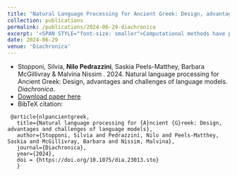 ```yaml
---
title: "Natural Language Processing for Ancient Greek: Design, advantages and challenges of language models"
collection: publications
permalink: /publications/2024-06-29-diachronica
excerpt: '<SPAN STYLE="font-size: smaller">Computational methods have produced meaningful and usable results to study word semantics, including semantic change. These methods, belonging to the field of Natural Language Processing, have recently been applied to ancient languages; in particular, language modelling has been applied to Ancient Greek, the language on which we focus. In this contribution we explain how vector representations can be computed from word co-occurrences in a corpus and can be used to locate words in a semantic space, and what kind of semantic information can be extracted from language models. We compare three different kinds of language models that can be used to study Ancient Greek semantics: a count-based model, a word embedding model and a syntactic embedding model; and we show examples of how the quality of their representations can be assessed. We highlight the advantages and potential of these methods, especially for the study of semantic change, together with their limitations.</SPAN>'
date: 2024-06-29
venue: 'Diachronica'
---
```

<ul class="fa-ul">
 <li><i class="fa-li fa fa-quote-left"></i> Stopponi, Silvia, <b>Nilo Pedrazzini</b>, Saskia Peels-Matthey, Barbara McGillivray & Malvina Nissim . 2024. Natural language processing for Ancient Greek: Design, advantages and challenges of language models. <i>Diachronica</i>.</li>
 <li><i class="fa-li fa fa-download"></i><a href="https://doi.org/10.1075/dia.23013.sto">Download paper here</a></li>
 <li><i class="fa-li fa fa-quote-right"></i>BibTeX citation:</li>
</ul>


```
 @article{nlpancientgreek,
   title={Natural language processing for {A}ncient {G}reek: Design, advantages and challenges of language models},
   author={Stopponi, Silvia and Pedrazzini, Nilo and Peels-Matthey, Saskia and McGillivray, Barbara and Nissim, Malvina}, 
   journal={Diachronica},
   year={2024},
   doi = {https://doi.org/10.1075/dia.23013.sto}
   }

```